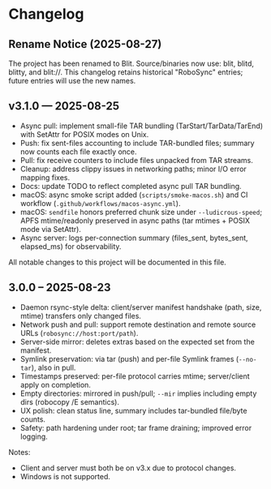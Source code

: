 # Changelog

## Rename Notice (2025-08-27)
The project has been renamed to Blit. Source/binaries now use: blit, blitd, blitty, and blit://. This changelog retains historical "RoboSync" entries; future entries will use the new names.


## v3.1.0 — 2025-08-25
- Async pull: implement small-file TAR bundling (TarStart/TarData/TarEnd) with SetAttr for POSIX modes on Unix.
- Push: fix sent-files accounting to include TAR-bundled files; summary now counts each file exactly once.
- Pull: fix receive counters to include files unpacked from TAR streams.
- Cleanup: address clippy issues in networking paths; minor I/O error mapping fixes.
- Docs: update TODO to reflect completed async pull TAR bundling.
 - macOS: async smoke script added (`scripts/smoke-macos.sh`) and CI workflow (`.github/workflows/macos-async.yml`).
 - macOS: `sendfile` honors preferred chunk size under `--ludicrous-speed`; APFS mtime/readonly preserved in async paths (tar mtimes + POSIX mode via SetAttr).
 - Async server: logs per-connection summary (files_sent, bytes_sent, elapsed_ms) for observability.

All notable changes to this project will be documented in this file.

## 3.0.0 – 2025-08-23

- Daemon rsync-style delta: client/server manifest handshake (path, size, mtime) transfers only changed files.
- Network push and pull: support remote destination and remote source URLs (`robosync://host:port/path`).
- Server-side mirror: deletes extras based on the expected set from the manifest.
- Symlink preservation: via tar (push) and per-file Symlink frames (`--no-tar`), also in pull.
- Timestamps preserved: per-file protocol carries mtime; server/client apply on completion.
- Empty directories: mirrored in push/pull; `--mir` implies including empty dirs (robocopy /E semantics).
- UX polish: clean status line, summary includes tar-bundled file/byte counts.
- Safety: path hardening under root; tar frame draining; improved error logging.

Notes:
- Client and server must both be on v3.x due to protocol changes.
- Windows is not supported.

